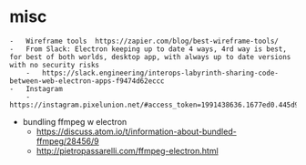 # misc

    -   Wireframe tools  https://zapier.com/blog/best-wireframe-tools/
    -   From Slack: Electron keeping up to date 4 ways, 4rd way is best, for best of both worlds, desktop app, with always up to date versions with no security risks
        -   https://slack.engineering/interops-labyrinth-sharing-code-between-web-electron-apps-f9474d62eccc
    -   Instagram
        -   https://instagram.pixelunion.net/#access_token=1991438636.1677ed0.445d9d75af03438eb0e65f2e8e8b0a7d

-   bundling ffmpeg w electron
    -   https://discuss.atom.io/t/information-about-bundled-ffmpeg/28456/9
    -   http://pietropassarelli.com/ffmpeg-electron.html
